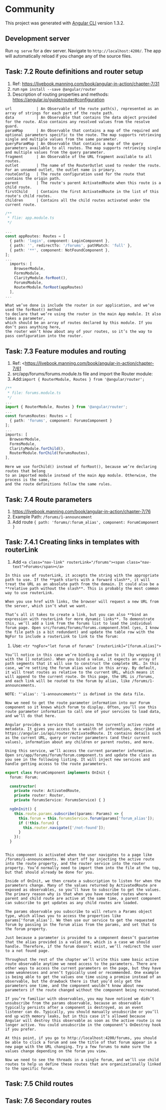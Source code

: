 # Community

This project was generated with [Angular CLI](https://github.com/angular/angular-cli) version 1.3.2.

## Development server

Run `ng serve` for a dev server. Navigate to `http://localhost:4200/`. The app will automatically reload if you change any of the source files.

## Task: 7.2 Route definitions and router setup

1. Ref: <https://livebook.manning.com/book/angular-in-action/chapter-7/31>
2. run ```npm install --save @angular/router```
3. Description  of routing properties and methods: <https://angular.io/guide/router#configuration>

```text
url           | An Observable of the route path(s), represented as an array of strings for each part of the route path.
data          | An Observable that contains the data object provided for the route. Also contains any resolved values from the resolve guard.
paramMap      | An Observable that contains a map of the required and optional parameters specific to the route. The map supports retrieving single and multiple values from the same parameter.
queryParamMap | An Observable that contains a map of the query parameters available to all routes. The map supports retrieving single and multiple values from the query parameter.
fragment      | An Observable of the URL fragment available to all routes.
outlet        | The name of the RouterOutlet used to render the route. For an unnamed outlet, the outlet name is primary.
routeConfig   | The route configuration used for the route that contains the origin path.
parent        | The route's parent ActivatedRoute when this route is a child route.
firstChild    | Contains the first ActivatedRoute in the list of this route's child routes.
children      | Contains all the child routes activated under the current route.
```

```typescript
/**
 * flie: app.module.ts
 */

...
const appRoutes: Routes = [
  { path: 'login', component: LoginComponent },
  { path: '', redirectTo: '/forums', pathMatch: 'full' },
  { path: '**', component: NotFoundComponent },
];
...
  imports: [
    BrowserModule,
    FormsModule,
    ClarityModule.forRoot(),
    ForumsModule,
    RouterModule.forRoot(appRoutes)
  ],
...
```

```text
What we’ve done is include the router in our application, and we’ve used the forRoot() method
to declare that we’re using the router in the main App module. It also takes a parameter,
which should be an array of routes declared by this module. If you don’t pass anything here,
the router won’t know about any of your routes, so it’s the way to pass configuration into the router.
```

## Task: 7.3 Feature modules and routing

1. Ref: <<https://livebook.manning.com/book/angular-in-action/chapter-7/61>
2. src/app/forums/forums.module.ts file and import the Router module:
3. Add:```import { RouterModule, Routes } from '@angular/router';```

```TypeScript
/**
 * file: forums.module.ts
 */
...
import { RouterModule, Routes } from '@angular/router';
...
const forumsRoutes: Routes = [
  { path: 'forums', component: ForumsComponent }
];
...
imports: [
  BrowserModule,
  FormsModule,
  ClarityModule.forChild(),
  RouterModule.forChild(forumsRoutes),
],

```

```text
Here we use forChild() instead of forRoot(), because we’re declaring routes that belong
to an imported module instead of the main App module. Otherwise, the process is the same,
and the route definitions follow the same rules.
```

## Task: 7.4 Route parameters

1. <https://livebook.manning.com/book/angular-in-action/chapter-7/76>
2. Example Path: ```/forums/1-announcement```
3. Add route ```{ path: 'forums/:forum_alias', component: ForumComponent }```

## Task: 7.4.1 Creating links in templates with routerLink

1. Add ```<a class="nav-link" routerLink="/forums"><span class="nav-text">Forums</span></a>```

```text
In this use of routerLink, it accepts the string with the appropriate path to use. If the **path starts with a forward slash**, it will treat the URL as an absolute path from the domain. It could also be a **relative path without the slash**. This is probably the most common way to use routerLink.

When you use href with links, the browser will request a new URL from the server, which isn’t what we want.

That’s all it takes to create a link, but you can also **bind an expression with routerLink for more dynamic links**. To demonstrate this, we’ll add a link from the forums list to load the individual forum page. Open src/forums/forums/forums.component.html (yes, I know the file path is a bit redundant) and update the table row with the NgFor to include a routerLink to link to the forum:
```

1. Use: ```<tr *ngFor="let forum of forums" [routerLink]="[forum.alias]">```

```Text
You’ll notice in this case we’re binding a value to it (by wrapping it with the [] notation). When you bind a value, it expects an array of path segments that it will use to construct the complete URL. In this case, we’re setting the forum alias value in this array. By default, it will treat routes as relative to the current URL, which means it will append to the current route. On this page, the URL is /forums, and each link will be routed to the forum by alias, like /forums/1-announcements.

NOTE: "'alias': '1-announcements'" is defined in the data file.

Now we need to get the route parameter information into our Forum component so it knows which forum to display. Often, you’ll use this route parameter information to call one of your services to load data, and we’ll do that here.

Angular provides a service that contains the currently active route metadata. It gives you access to a wealth of information, described at https://angular.io/api/router/ActivatedRoute. It contains details such as the current URL, query or router parameters (and their current values), information about any children or parent routes, and more.

Using this service, we’ll access the current parameter information. Open src/app/forums/forum/forum.component.ts and update the class as you see in the following listing. It will inject new services and handle getting access to the route parameters.

```

```TypeScript
export class ForumComponent implements OnInit {
  forum: Forum;

  constructor(
    private route: ActivatedRoute,
    private router: Router,
    private forumsService: ForumsService) { }

  ngOnInit() {
    this.route.params.subscribe((params: Params) => {
      this.forum = this.forumsService.forum(params['forum_alias']);
      if (!this.forum) {
        this.router.navigate(['/not-found']);
      }
    });
  }
```

```Text

This component is activated when the user navigates to a page like /forums/1-announcements. We start off by injecting the active route into the route property, and the router service into the router property. You’d normally need to import them into the file at the top, but that should already be done for you.

Inside of OnInit, we then create a subscription to listen for when the parameters change. Many of the values returned by ActivatedRoute are exposed as observables, so you’ll have to subscribe to get the values. The primary reason why is that when you have nested routes where a parent and child route are active at the same time, a parent component can subscribe to get updates as any child routes are loaded.

The params observable you subscribe to will return a Params object type, which allows you to access the properties like params['forum_alias']. We then use our service to get the requested forum by passing in the forum alias from the params, and set that to the forum property.

Just because a parameter is provided to a component doesn’t guarantee that the alias provided is a valid one, which is a case we should handle. Therefore, if the forum doesn’t exist, we’ll redirect the user to a not found page.

Throughout the rest of the chapter we’ll write this same basic active route observable anytime we need access to the parameters. There are other ways to access the current parameters on the page, but they have some weaknesses and aren’t typically used or recommended. One example is being able to get the values one time using a promise instead of an observable, but the drawback there is that you’d only get the parameters one time, and the component wouldn’t know about new parameters if the route changed without the component being recreated.

If you’re familiar with observables, you may have noticed we didn’t unsubscribe from the params observable, because an observable typically persists after a component is destroyed, as an event listener can do. Typically, you should manually unsubscribe or you’ll end up with memory leaks, but in this case it’s allowed because Angular will destroy this observable as soon as the active route is no longer active. You could unsubscribe in the component’s OnDestroy hook if you prefer.

At this point, if you go to http://localhost:4200/forums, you should be able to click a forum and see the title of that forum appear in a new page with the URL changing. Try a few forums to make sure the values change depending on the forum you view.

Now we need to see the threads in a single forum, and we’ll use child routes to help us define these routes that are organizationally linked to the specific forum.
```

## Task: 7.5 Child routes

## Task: 7.6 Secondary routes

